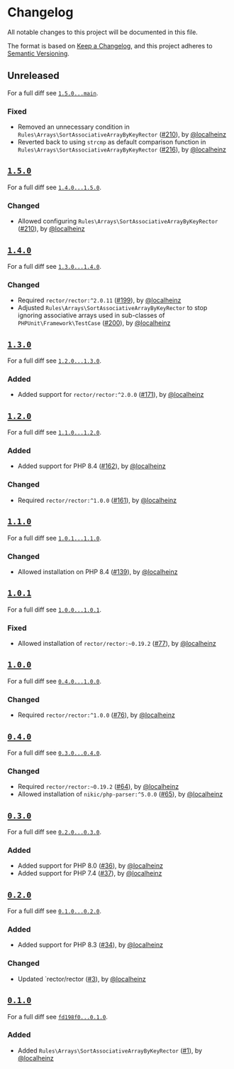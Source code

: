 # Changelog

All notable changes to this project will be documented in this file.

The format is based on [Keep a Changelog](https://keepachangelog.com/en/1.0.0/), and this project adheres to [Semantic Versioning](https://semver.org/spec/v2.0.0.html).

## Unreleased

For a full diff see [`1.5.0...main`][1.5.0...main].

### Fixed

- Removed an unnecessary condition in `Rules\Arrays\SortAssociativeArrayByKeyRector` ([#210]), by [@localheinz]
- Reverted back to using `strcmp` as default comparison function in `Rules\Arrays\SortAssociativeArrayByKeyRector` ([#216]), by [@localheinz]

## [`1.5.0`][1.5.0]

For a full diff see [`1.4.0...1.5.0`][1.4.0...1.5.0].

### Changed

- Allowed configuring `Rules\Arrays\SortAssociativeArrayByKeyRector` ([#210]), by [@localheinz]

## [`1.4.0`][1.4.0]

For a full diff see [`1.3.0...1.4.0`][1.3.0...1.4.0].

### Changed

- Required `rector/rector:^2.0.11` ([#199]), by [@localheinz]
- Adjusted `Rules\Arrays\SortAssociativeArrayByKeyRector` to stop ignoring associative arrays used in sub-classes of `PHPUnit\Framework\TestCase` ([#200]), by [@localheinz]

## [`1.3.0`][1.3.0]

For a full diff see [`1.2.0...1.3.0`][1.2.0...1.3.0].

### Added

- Added support for `rector/rector:^2.0.0` ([#171]), by [@localheinz]

## [`1.2.0`][1.2.0]

For a full diff see [`1.1.0...1.2.0`][1.1.0...1.2.0].

### Added

- Added support for PHP 8.4 ([#162]), by [@localheinz]

### Changed

- Required `rector/rector:^1.0.0` ([#161]), by [@localheinz]

## [`1.1.0`][1.1.0]

For a full diff see [`1.0.1...1.1.0`][1.0.1...1.1.0].

### Changed

- Allowed installation on PHP 8.4 ([#139]), by [@localheinz]

## [`1.0.1`][1.0.1]

For a full diff see [`1.0.0...1.0.1`][1.0.0...1.0.1].

### Fixed

- Allowed installation of `rector/rector:~0.19.2` ([#77]), by [@localheinz]

## [`1.0.0`][1.0.0]

For a full diff see [`0.4.0...1.0.0`][0.4.0...1.0.0].

### Changed

- Required `rector/rector:^1.0.0` ([#76]), by [@localheinz]

## [`0.4.0`][0.4.0]

For a full diff see [`0.3.0...0.4.0`][0.3.0...0.4.0].

### Changed

- Required `rector/rector:~0.19.2` ([#64]), by [@localheinz]
- Allowed installation of `nikic/php-parser:^5.0.0` ([#65]), by [@localheinz]

## [`0.3.0`][0.3.0]

For a full diff see [`0.2.0...0.3.0`][0.2.0...0.3.0].

### Added

- Added support for PHP 8.0 ([#36]), by [@localheinz]
- Added support for PHP 7.4 ([#37]), by [@localheinz]

## [`0.2.0`][0.2.0]

For a full diff see [`0.1.0...0.2.0`][0.1.0...0.2.0].

### Added

- Added support for PHP 8.3 ([#34]), by [@localheinz]

### Changed

- Updated `rector/rector ([#3]), by [@localheinz]

## [`0.1.0`][0.1.0]

For a full diff see [`fd198f0...0.1.0`][fd198f0...0.1.0].

### Added

- Added `Rules\Arrays\SortAssociativeArrayByKeyRector` ([#1]), by [@localheinz]

[0.1.0]: https://github.com/ergebnis/rector-rules/releases/tag/0.1.0
[0.2.0]: https://github.com/ergebnis/rector-rules/releases/tag/0.2.0
[0.3.0]: https://github.com/ergebnis/rector-rules/releases/tag/0.3.0
[0.4.0]: https://github.com/ergebnis/rector-rules/releases/tag/0.4.0
[1.0.0]: https://github.com/ergebnis/rector-rules/releases/tag/1.0.0
[1.0.1]: https://github.com/ergebnis/rector-rules/releases/tag/1.0.1
[1.1.0]: https://github.com/ergebnis/rector-rules/releases/tag/1.1.0
[1.2.0]: https://github.com/ergebnis/rector-rules/releases/tag/1.2.0
[1.3.0]: https://github.com/ergebnis/rector-rules/releases/tag/1.3.0
[1.4.0]: https://github.com/ergebnis/rector-rules/releases/tag/1.4.0
[1.5.0]: https://github.com/ergebnis/rector-rules/releases/tag/1.5.0

[fd198f0...0.1.0]: https://github.com/ergebnis/rector-rules/compare/fd198f0...0.1.0
[0.1.0...0.2.0]: https://github.com/ergebnis/rector-rules/compare/0.1.0...0.2.0
[0.2.0...0.3.0]: https://github.com/ergebnis/rector-rules/compare/0.2.0...0.3.0
[0.3.0...0.4.0]: https://github.com/ergebnis/rector-rules/compare/0.3.0...0.4.0
[0.4.0...1.0.0]: https://github.com/ergebnis/rector-rules/compare/0.4.0...1.0.0
[1.0.0...1.0.1]: https://github.com/ergebnis/rector-rules/compare/1.0.0...1.0.1
[1.0.1...1.1.0]: https://github.com/ergebnis/rector-rules/compare/1.0.1...1.1.0
[1.1.0...1.2.0]: https://github.com/ergebnis/rector-rules/compare/1.1.0...1.2.0
[1.2.0...1.3.0]: https://github.com/ergebnis/rector-rules/compare/1.2.0...1.3.0
[1.3.0...1.4.0]: https://github.com/ergebnis/rector-rules/compare/1.3.0...1.4.0
[1.4.0...1.5.0]: https://github.com/ergebnis/rector-rules/compare/1.4.0...1.5.0
[1.5.0...main]: https://github.com/ergebnis/rector-rules/compare/1.5.0...main

[#1]: https://github.com/ergebnis/rector-rules/pull/1
[#3]: https://github.com/ergebnis/rector-rules/pull/3
[#34]: https://github.com/ergebnis/rector-rules/pull/34
[#36]: https://github.com/ergebnis/rector-rules/pull/36
[#37]: https://github.com/ergebnis/rector-rules/pull/37
[#64]: https://github.com/ergebnis/rector-rules/pull/64
[#65]: https://github.com/ergebnis/rector-rules/pull/65
[#76]: https://github.com/ergebnis/rector-rules/pull/76
[#77]: https://github.com/ergebnis/rector-rules/pull/77
[#139]: https://github.com/ergebnis/rector-rules/pull/139
[#161]: https://github.com/ergebnis/rector-rules/pull/161
[#162]: https://github.com/ergebnis/rector-rules/pull/162
[#171]: https://github.com/ergebnis/rector-rules/pull/171
[#199]: https://github.com/ergebnis/rector-rules/pull/199
[#200]: https://github.com/ergebnis/rector-rules/pull/200
[#210]: https://github.com/ergebnis/rector-rules/pull/210
[#216]: https://github.com/ergebnis/rector-rules/pull/216

[@localheinz]: https://github.com/localheinz

